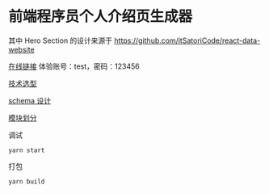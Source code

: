 # 前端程序员个人介绍页生成器

其中 Hero Section 的设计来源于 https://github.com/itSatoriCode/react-data-website

[在线链接](https://fe-intro-generator-1305624698.file.myqcloud.com/index.html)
体验账号：test，密码：123456

[技术选型](https://github.com/Flower-F/fe-intro-generator/blob/master/docs/技术选型.md)

[schema 设计](https://github.com/Flower-F/fe-intro-generator/blob/master/docs/schema%20%E8%AE%BE%E8%AE%A1.md)

[模块划分](https://github.com/Flower-F/fe-intro-generator/blob/master/docs/模块划分.md)

调试

```
yarn start
```

打包

```
yarn build
```
